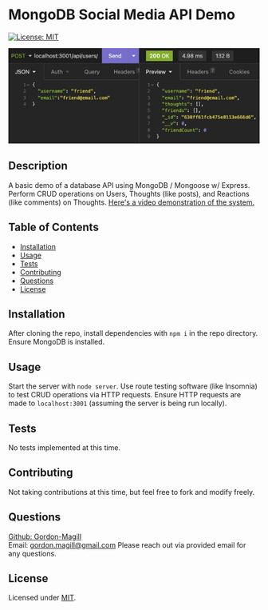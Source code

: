 # MongoDB Social Media API Demo

[![License: MIT](https://img.shields.io/badge/License-MIT-yellow.svg)](https://opensource.org/licenses/MIT)

![Screenshot of sample HTTP route](./assets/social%20media%20API.jpg)

## Description

A basic demo of a database API using MongoDB / Mongoose w/ Express. Perform CRUD operations on Users, Thoughts (like posts), and Reactions (like comments) on Thoughts. [Here's a video demonstration of the system.](https://youtu.be/FD4YPzMgb6Q)

## Table of Contents

- [Installation](#installation)
- [Usage](#usage)
- [Tests](#tests)
- [Contributing](#contributing)
- [Questions](#questions)
- [License](#license)

## Installation

After cloning the repo, install dependencies with ```npm i``` in the repo directory. Ensure MongoDB is installed.

## Usage

Start the server with ```node server```. Use route testing software (like Insomnia) to test CRUD operations via HTTP requests. Ensure HTTP requests are made to ```localhost:3001``` (assuming the server is being run locally).

## Tests

No tests implemented at this time.

## Contributing

Not taking contributions at this time, but feel free to fork and modify freely.

## Questions

[Github: Gordon-Magill](https://github.com/Gordon-Magill)<br>
Email: gordon.magill@gmail.com
Please reach out via provided email for any questions.

## License

Licensed under [MIT](https://opensource.org/licenses/MIT).